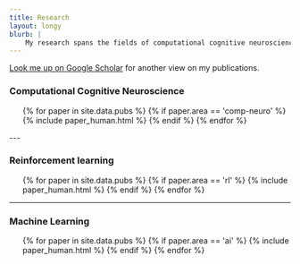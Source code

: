 ```yaml
---
title: Research
layout: longy
blurb: |
    My research spans the fields of computational cognitive neuroscience, reinforcement learning, and machine learning. Here are my contributions to date.
---
```


[Look me up on Google Scholar][scholar] for another view on my publications.

[scholar]: https://scholar.google.com/citations?user=U9ZyH9oAAAAJ&hl=en


### Computational Cognitive Neuroscience

<ul>
{% for paper in site.data.pubs %}
    {% if paper.area == 'comp-neuro' %}
        {% include paper_human.html %}
    {% endif %}
{% endfor %}
</ul>
---

### Reinforcement learning

<ul>
{% for paper in site.data.pubs %}
    {% if paper.area == 'rl' %}
        {% include paper_human.html %}
    {% endif %}
{% endfor %}
</ul>

---

### Machine Learning

<ul>
{% for paper in site.data.pubs %}
    {% if paper.area == 'ai' %}
        {% include paper_human.html %}
    {% endif %}
{% endfor %}
</ul>